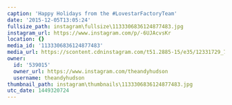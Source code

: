 ```yaml
---
caption: 'Happy Holidays from the #LovestarFactoryTeam'
date: '2015-12-05T13:05:24'
fullsize_path: instagram\fullsize\1133306836124877483.jpg
instagram_url: https://www.instagram.com/p/-6UJAcvsKr
location: {}
media_id: '1133306836124877483'
media_url: https://scontent.cdninstagram.com/t51.2885-15/e35/12331729_724248561009505_453706425_n.jpg?ig_cache_key=MTEzMzMwNjgzNjEyNDg3NzQ4Mw%3D%3D.2
owner:
  id: '539015'
  owner_url: https://www.instagram.com/theandyhudson
  username: theandyhudson
thumbnail_path: instagram\thumbnails\1133306836124877483.jpg
utc_date: 1449320724
---
```

